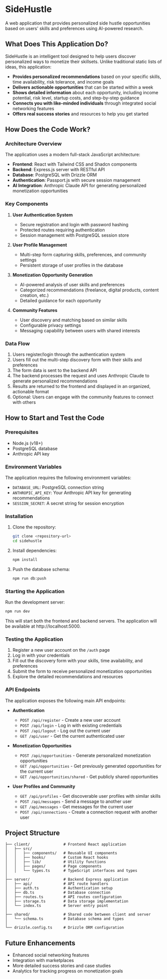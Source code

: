 # SideHustle

A web application that provides personalized side hustle opportunities based on users' skills and preferences using AI-powered research.

## What Does This Application Do?

SideHustle is an intelligent tool designed to help users discover personalized ways to monetize their skillsets. Unlike traditional static lists of ideas, this application:

- **Provides personalized recommendations** based on your specific skills, time availability, risk tolerance, and income goals
- **Delivers actionable opportunities** that can be started within a week
- **Shows detailed information** about each opportunity, including income potential, risk level, startup costs, and step-by-step guidance
- **Connects you with like-minded individuals** through integrated social networking features
- **Offers real success stories** and resources to help you get started

## How Does the Code Work?

### Architecture Overview

The application uses a modern full-stack JavaScript architecture:

- **Frontend**: React with Tailwind CSS and Shadcn components
- **Backend**: Express.js server with RESTful API
- **Database**: PostgreSQL with Drizzle ORM
- **Authentication**: Passport.js with secure session management
- **AI Integration**: Anthropic Claude API for generating personalized monetization opportunities

### Key Components

1. **User Authentication System**
   - Secure registration and login with password hashing
   - Protected routes requiring authentication
   - Session management with PostgreSQL session store

2. **User Profile Management**
   - Multi-step form capturing skills, preferences, and community settings
   - Persistent storage of user profiles in the database

3. **Monetization Opportunity Generation**
   - AI-powered analysis of user skills and preferences
   - Categorized recommendations (freelance, digital products, content creation, etc.)
   - Detailed guidance for each opportunity

4. **Community Features**
   - User discovery and matching based on similar skills
   - Configurable privacy settings
   - Messaging capability between users with shared interests

### Data Flow

1. Users register/login through the authentication system
2. Users fill out the multi-step discovery form with their skills and preferences
3. The form data is sent to the backend API
4. The backend processes the request and uses Anthropic Claude to generate personalized recommendations
5. Results are returned to the frontend and displayed in an organized, actionable format
6. Optional: Users can engage with the community features to connect with others

## How to Start and Test the Code

### Prerequisites

- Node.js (v18+)
- PostgreSQL database
- Anthropic API key

### Environment Variables

The application requires the following environment variables:

- `DATABASE_URL`: PostgreSQL connection string
- `ANTHROPIC_API_KEY`: Your Anthropic API key for generating recommendations
- `SESSION_SECRET`: A secret string for session encryption

### Installation

1. Clone the repository:
   ```bash
   git clone <repository-url>
   cd sidehustle
   ```

2. Install dependencies:
   ```bash
   npm install
   ```

3. Push the database schema:
   ```bash
   npm run db:push
   ```

### Starting the Application

Run the development server:
```bash
npm run dev
```

This will start both the frontend and backend servers. The application will be available at http://localhost:5000.

### Testing the Application

1. Register a new user account on the `/auth` page
2. Log in with your credentials
3. Fill out the discovery form with your skills, time availability, and preferences
4. Submit the form to receive personalized monetization opportunities
5. Explore the detailed recommendations and resources

### API Endpoints

The application exposes the following main API endpoints:

- **Authentication**
  - `POST /api/register` - Create a new user account
  - `POST /api/login` - Log in with existing credentials
  - `POST /api/logout` - Log out the current user
  - `GET /api/user` - Get the current authenticated user

- **Monetization Opportunities**
  - `POST /api/opportunities` - Generate personalized monetization opportunities
  - `GET /api/opportunities` - Get previously generated opportunities for the current user
  - `GET /api/opportunities/shared` - Get publicly shared opportunities

- **User Profiles and Community**
  - `GET /api/profiles` - Get discoverable user profiles with similar skills
  - `POST /api/messages` - Send a message to another user
  - `GET /api/messages` - Get messages for the current user
  - `POST /api/connections` - Create a connection request with another user

## Project Structure

```
├── client/               # Frontend React application
│   ├── src/
│   │   ├── components/   # Reusable UI components
│   │   ├── hooks/        # Custom React hooks
│   │   ├── lib/          # Utility functions
│   │   ├── pages/        # Page components
│   │   └── types.ts      # TypeScript interfaces and types
│
├── server/               # Backend Express application
│   ├── api/              # API route handlers
│   ├── auth.ts           # Authentication setup
│   ├── db.ts             # Database connection
│   ├── routes.ts         # API routes configuration
│   ├── storage.ts        # Data storage implementation
│   └── index.ts          # Server entry point
│
├── shared/               # Shared code between client and server
│   └── schema.ts         # Database schema and types
│
└── drizzle.config.ts     # Drizzle ORM configuration
```

## Future Enhancements

- Enhanced social networking features
- Integration with marketplaces
- More detailed success stories and case studies
- Analytics for tracking progress on monetization goals
